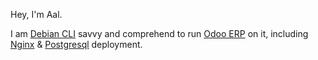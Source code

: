 Hey, I'm Aal. 

I am [Debian CLI](https://github.com/Debian) savvy and comprehend to run [Odoo ERP](https://github.com/odoo) on it, including [Nginx](https://github.com/nginx) & [Postgresql](https://github.com/postgres) deployment.
